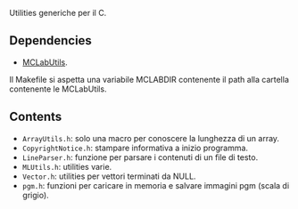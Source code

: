 Utilities generiche per il C.

## Dependencies

- [MCLabUtils](https://bitbucket.org/mclab/mclabutils).

Il Makefile si aspetta una variabile MCLABDIR contenente il path alla cartella contenente le MCLabUtils.

## Contents

- `ArrayUtils.h`: solo una macro per conoscere la lunghezza di un array.
- `CopyrightNotice.h`: stampare informativa a inizio programma.
- `LineParser.h`: funzione per parsare i contenuti di un file di testo.
- `MLUtils.h`: utilities varie.
- `Vector.h`: utilities per vettori terminati da NULL.
- `pgm.h`: funzioni per caricare in memoria e salvare immagini pgm (scala di grigio).

